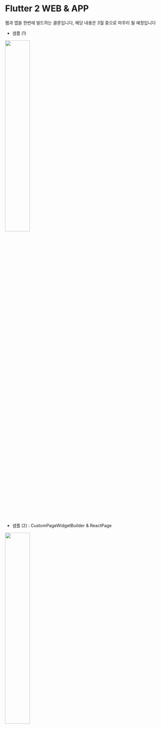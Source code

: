 # Flutter 2 WEB & APP

웹과 앱을 한번에 빌드하는 클론입니다,
해당 내용은 3월 중으로 마무리 될 예정입니다

- 샘플 (1)
<img width="40%" src="https://user-images.githubusercontent.com/56661529/110464765-e66b7e00-8116-11eb-9c1e-bde11a9b17c6.png" />

- 샘플 (2) : CustomPageWidgetBuilder & ReactPage
<img width="40%" src="https://user-images.githubusercontent.com/56661529/110509060-0ca81280-8145-11eb-8eeb-31507888cdf1.png" />